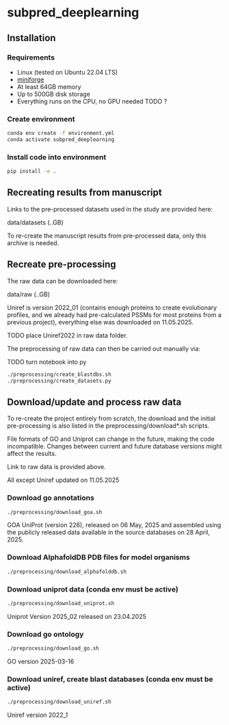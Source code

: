 # subpred_deeplearning

## Installation

### Requirements

- Linux (tested on Ubuntu 22.04 LTS)
- [miniforge](https://github.com/conda-forge/miniforge)
- At least 64GB memory
- Up to 500GB disk storage
- Everything runs on the CPU, no GPU needed TODO ?

### Create environment

```bash
conda env create -f environment.yml
conda activate subpred_deeplearning
```

### Install code into environment

```bash
pip install -e .
```

## Recreating results from manuscript

Links to the pre-processed datasets used in the study are provided here:

data/datasets (..GB)

To re-create the manuscript results from pre-processed data, only this archive is needed.

## Recreate pre-processing

The raw data can be downloaded here:

data/raw (..GB)

Uniref is version 2022_01 (contains enough proteins to create evolutionary profiles, and we already had pre-calculated PSSMs for most proteins from a previous project), everything else was downloaded on 11.05.2025.

TODO place Uniref2022 in raw data folder.

The preprocessing of raw data can then be carried out manually via:

TODO turn notebook into py

```bash
./preprocessing/create_blastdbs.sh
./preprocessing/create_datasets.py
```

## Download/update and process raw data

To re-create the project entirely from scratch, the download and the initial pre-processing is also listed in the preprocessing/download*.sh scripts.

File formats of GO and Uniprot can change in the future, making the code incompatible. Changes between current and future database versions might affect the results.

Link to raw data is provided above.

All except Uniref updated on 11.05.2025

### Download go annotations

```bash
./preprocessing/download_goa.sh
```

GOA UniProt (version 226), released on 06 May, 2025 and assembled using the publicly released data available in the source databases on 28 April, 2025.

### Download AlphafoldDB PDB files for model organisms

```bash
./preprocessing/download_alphafolddb.sh
```

### Download uniprot data (conda env must be active)

```bash
./preprocessing/download_uniprot.sh
```

Uniprot Version 2025_02 released on 23.04.2025

### Download go ontology

```bash
./preprocessing/download_go.sh
```

GO version 2025-03-16

### Download uniref, create blast databases (conda env must be active)

```bash
./preprocessing/download_uniref.sh
```

Uniref version 2022_1

<!-- TODO docker container with only data/datasets. -->

<!-- https://github.com/agemagician/ProtTrans/blob/master/Embedding/prott5_embedder.py -->
